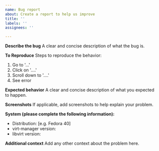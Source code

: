 ```yaml
---
name: Bug report
about: Create a report to help us improve
title: ''
labels: ''
assignees: ''

---
```


<!--
If you are using distro provided packages and you have not confirmed
the bug exists in this repo with the latest code, then please file a
bug with your distro instead. Testing the code in this repo is
pretty easy, see CONTRIBUTING.md for details.

If your bug involves connecting to the VM graphical console, please
help us out and run through these debugging steps to help narrow
down where the issue may be:
https://github.com/virt-manager/virt-manager/wiki/Debugging-VM-graphical-display-issues
-->

**Describe the bug**
A clear and concise description of what the bug is.

**To Reproduce**
Steps to reproduce the behavior:
1. Go to '...'
2. Click on '....'
3. Scroll down to '....'
4. See error

**Expected behavior**
A clear and concise description of what you expected to happen.

**Screenshots**
If applicable, add screenshots to help explain your problem.

**System (please complete the following information):**
 - Distribution: [e.g. Fedora 40]
 - virt-manager version:
 - libvirt version:

**Additional context**
Add any other context about the problem here.
